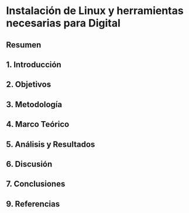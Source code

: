 # Instalación de Linux y herramientas necesarias para Digital

## Resumen



## 1. Introducción


## 2. Objetivos


## 3. Metodología


## 4. Marco Teórico


## 5. Análisis y Resultados



## 6. Discusión



## 7. Conclusiones




## 9. Referencias


